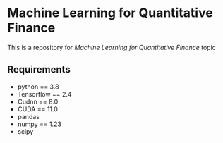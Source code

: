 # Machine Learning for Quantitative Finance

This is a repository for *Machine Learning for Quantitative Finance* topic


## Requirements
- python == 3.8
- Tensorflow == 2.4 
- Cudnn == 8.0
- CUDA == 11.0
- pandas
- numpy == 1.23
- scipy

